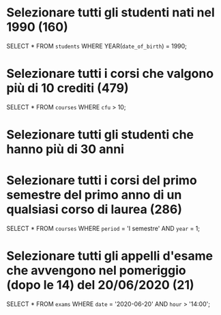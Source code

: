 # Selezionare tutti gli studenti nati nel 1990 (160)
SELECT * 
FROM `students`
WHERE YEAR(`date_of_birth`) = 1990;

# Selezionare tutti i corsi che valgono più di 10 crediti (479)
SELECT * 
FROM `courses`
WHERE `cfu` > 10;

# Selezionare tutti gli studenti che hanno più di 30 anni


# Selezionare tutti i corsi del primo semestre del primo anno di un qualsiasi corso di laurea (286)
SELECT *
FROM `courses`
WHERE `period` = 'I semestre'
AND `year` = 1;

# Selezionare tutti gli appelli d'esame che avvengono nel pomeriggio (dopo le 14) del 20/06/2020 (21)
SELECT *
FROM `exams`
WHERE `date` = '2020-06-20'
AND `hour` > '14:00';



